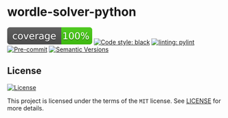 # wordle-solver-python

![Coverage Report](assets/images/coverage.svg)
[![Code style: black](https://img.shields.io/badge/code%20style-black-000000.svg)](https://github.com/psf/black)
[![linting: pylint](https://img.shields.io/badge/linting-pylint-yellowgreen)](https://github.com/PyCQA/pylint)
[![Pre-commit](https://img.shields.io/badge/pre--commit-enabled-brightgreen?logo=pre-commit&logoColor=white)](https://github.com/purple-emily/wordle-solver-python/blob/main/.pre-commit-config.yaml)
[![Semantic Versions](https://img.shields.io/badge/%20%20%F0%9F%93%A6%F0%9F%9A%80-semantic--versions-e10079.svg)](https://github.com/purple-emily/wordle-solver-python/releases)

## License

[![License](https://img.shields.io/github/license/purple-emily/wordle-solver-python)](https://github.com/purple-emily/wordle-solver-python/blob/main/LICENSE)

This project is licensed under the terms of the `MIT` license. See [LICENSE](https://github.com/purple-emily/wordle-solver-python/blob/main/LICENSE) for more details.

